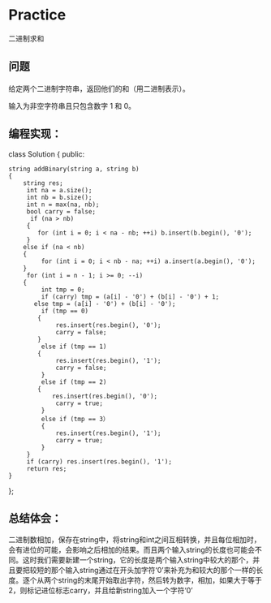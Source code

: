 # Practice
二进制求和
## 问题
#### 
给定两个二进制字符串，返回他们的和（用二进制表示）。

输入为非空字符串且只包含数字 1 和 0。
## 编程实现：
class Solution {
public:

    string addBinary(string a, string b) 
    {
        string res;
         int na = a.size();
         int nb = b.size();
         int n = max(na, nb);
         bool carry = false;
          if (na > nb)
         {
            for (int i = 0; i < na - nb; ++i) b.insert(b.begin(), '0');
         }
        else if (na < nb) 
        {
             for (int i = 0; i < nb - na; ++i) a.insert(a.begin(), '0');
        }
         for (int i = n - 1; i >= 0; --i) 
		{
             int tmp = 0;
             if (carry) tmp = (a[i] - '0') + (b[i] - '0') + 1;
           else tmp = (a[i] - '0') + (b[i] - '0');
             if (tmp == 0) 
			{
                 res.insert(res.begin(), '0');
                 carry = false;
            }
             else if (tmp == 1) 
			{
                 res.insert(res.begin(), '1');
                 carry = false;
             }
             else if (tmp == 2)
			{
                res.insert(res.begin(), '0');
                 carry = true;
             }
             else if (tmp == 3）
			 {
                 res.insert(res.begin(), '1');
                 carry = true;
             }
         }
         if (carry) res.insert(res.begin(), '1');
         return res; 
    }
};
## 总结体会：
二进制数相加，保存在string中，将string和int之间互相转换，并且每位相加时，会有进位的可能，会影响之后相加的结果。而且两个输入string的长度也可能会不同。这时我们需要新建一个string，它的长度是两个输入string中较大的那个，并且要把较短的那个输入string通过在开头加字符‘0’来补充为和较大的那个一样的长度。逐个从两个string的末尾开始取出字符，然后转为数字，相加，如果大于等于2，则标记进位标志carry，并且给新string加入一个字符‘0’